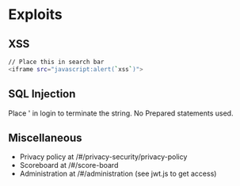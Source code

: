 # Exploits

## XSS

```sh
// Place this in search bar
<iframe src="javascript:alert(`xss`)">
```

## SQL Injection

Place ' in login to terminate the string. No Prepared statements used.

## Miscellaneous

- Privacy policy at /#/privacy-security/privacy-policy
- Scoreboard at /#/score-board
- Administration at /#/administration (see jwt.js to get access)
